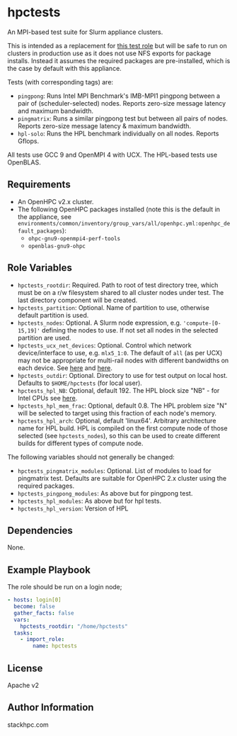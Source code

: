 hpctests
=========

An MPI-based test suite for Slurm appliance clusters.

This is intended as a replacement for [this test role](https://github.com/stackhpc/ansible_collection_slurm_openstack_tools/tree/main/roles/test/) but will be safe to run on clusters in production use as it does not use NFS exports for package installs. Instead it assumes the required packages are pre-installed, which is the case by default with this appliance. 

Tests (with corresponding tags) are:
- `pingpong`: Runs Intel MPI Benchmark's IMB-MPI1 pingpong between a pair of (scheduler-selected) nodes. Reports zero-size message latency and maximum bandwidth.
- `pingmatrix`: Runs a similar pingpong test but between all pairs of nodes. Reports zero-size message latency & maximum bandwidth.
- `hpl-solo`: Runs the HPL benchmark individually on all nodes. Reports Gflops.

All tests use GCC 9 and OpenMPI 4 with UCX. The HPL-based tests use OpenBLAS.

Requirements
------------

- An OpenHPC v2.x cluster.
- The following OpenHPC packages installed (note this is the default in the appliance, see `environments/common/inventory/group_vars/all/openhpc.yml:openhpc_default_packages`):
  - `ohpc-gnu9-openmpi4-perf-tools`
  - `openblas-gnu9-ohpc`

Role Variables
--------------

- `hpctests_rootdir`: Required. Path to root of test directory tree, which must be on a r/w filesystem shared to all cluster nodes under test. The last directory component will be created.
- `hpctests_partition`: Optional. Name of partition to use, otherwise default partition is used.
- `hpctests_nodes`: Optional. A Slurm node expression, e.g. `'compute-[0-15,19]'` defining the nodes to use. If not set all nodes in the selected partition are used.
- `hpctests_ucx_net_devices`: Optional. Control which network device/interface to use, e.g. `mlx5_1:0`. The default of `all` (as per UCX) may not be appropriate for multi-rail nodes with different bandwidths on each device. See [here](https://openucx.readthedocs.io/en/master/faq.html#what-is-the-default-behavior-in-a-multi-rail-environment) and [here](https://github.com/openucx/ucx/wiki/UCX-environment-parameters#setting-the-devices-to-use).
- `hpctests_outdir`: Optional. Directory to use for test output on local host. Defaults to `$HOME/hpctests` (for local user).
- `hpctests_hpl_NB`: Optional, default 192. The HPL block size "NB" - for Intel CPUs see [here](https://software.intel.com/content/www/us/en/develop/documentation/onemkl-linux-developer-guide/top/intel-oneapi-math-kernel-library-benchmarks/intel-distribution-for-linpack-benchmark/configuring-parameters.html).
- `hpctests_hpl_mem_frac`: Optional, default 0.8. The HPL problem size "N" will be selected to target using this fraction of each node's memory.
- `hpctests_hpl_arch`: Optional, default 'linux64'. Arbitrary architecture name for HPL build. HPL is compiled on the first compute node of those selected (see `hpctests_nodes`), so this can be used to create different builds for different types of compute node.

The following variables should not generally be changed:
- `hpctests_pingmatrix_modules`: Optional. List of modules to load for pingmatrix test. Defaults are suitable for OpenHPC 2.x cluster using the required packages.
- `hpctests_pingpong_modules`: As above but for pingpong test.
- `hpctests_hpl_modules`: As above but for hpl tests.
- `hpctests_hpl_version`: Version of HPL

Dependencies
------------

None.

Example Playbook
----------------

The role should be run on a login node;

```yaml
- hosts: login[0]
  become: false
  gather_facts: false
  vars:
    hpctests_rootdir: "/home/hpctests"
  tasks:
    - import_role:
        name: hpctests
```

License
-------

Apache v2

Author Information
------------------

stackhpc.com
